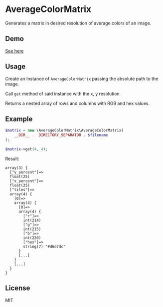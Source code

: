 AverageColorMatrix
=====

Generates a matrix in desired resolution of average colors of an image.

## Demo

[See here](https://htmlpreview.github.io/?https://github.com/dneustadt/average-color-matrix/blob/master/demo/demo.html)

## Usage

Create an Instance of `AverageColorMatrix` passing the absolute path to the image.

Call `get` method of said instance with the x, y resolution.

Returns a nested array of rows and columns with RGB and hex values.

## Example

```php
$matrix = new \AverageColorMatrix\AverageColorMatrix(
    __DIR__ .  DIRECTORY_SEPARATOR . $filename
);
  
$matrix->get(4, 4);
```

Result:

```
array(3) {
  ["y_percent"]=>
  float(25)
  ["x_percent"]=>
  float(25)
  ["tiles"]=>
  array(4) {
    [0]=>
    array(4) {
      [0]=>
      array(4) {
        ["r"]=>
        int(214)
        ["g"]=>
        int(215)
        ["b"]=>
        int(220)
        ["hex"]=>
        string(7) "#d6d7dc"
      }
      [...]
    }
    [...]
  }
}
```

## License

MIT